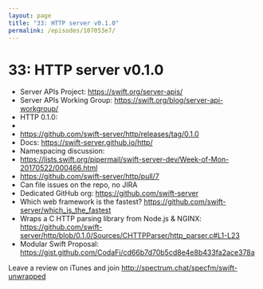 ```yaml
---
layout: page
title: "33: HTTP server v0.1.0"
permalink: /episodes/107053e7/
---
```


# 33: HTTP server v0.1.0

- Server APIs Project: https://swift.org/server-apis/
- Server APIs Working Group: https://swift.org/blog/server-api-workgroup/
- HTTP 0.1.0:
 - 
 - https://github.com/swift-server/http/releases/tag/0.1.0
 - Docs: https://swift-server.github.io/http/
- Namespacing discussion:
 - https://lists.swift.org/pipermail/swift-server-dev/Week-of-Mon-20170522/000466.html
 - https://github.com/swift-server/http/pull/7
- Can file issues on the repo, no JIRA
- Dedicated GitHub org: https://github.com/swift-server
- Which web framework is the fastest? https://github.com/swift-server/which_is_the_fastest
- Wraps a C HTTP parsing library from Node.js & NGINX: https://github.com/swift-server/http/blob/0.1.0/Sources/CHTTPParser/http_parser.c#L1-L23
- Modular Swift Proposal: https://gist.github.com/CodaFi/cd66b7d70b5cd8e4e8b433fa2ace378a

Leave a review on iTunes and join http://spectrum.chat/specfm/swift-unwrapped
